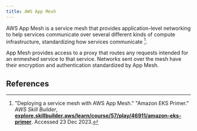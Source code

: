 ```yaml
---
title: AWS App Mesh
---
```

AWS App Mesh is a service mesh that provides application-level networking to help services communicate over several different kinds of compute infrastructure, standardizing how services communicate [^1].

App Mesh provides access to a proxy that routes any requests intended for an enmeshed service to that service. Networks sent over the mesh have their encryption and authentication standardized by App Mesh.

## References

[^1]: "Deploying a service mesh with AWS App Mesh." "Amazon EKS Primer." *AWS Skill Builder*, [**explore.skillbuilder.aws/learn/course/57/play/46911/amazon-eks-primer**](https://explore.skillbuilder.aws/learn/course/57/play/46911/amazon-eks-primer). Accessed 23 Dec 2023.
